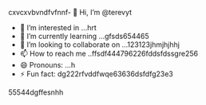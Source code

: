 cxvcxvbvndfvfnnf- 👋 Hi, I’m @terevyt
- 👀 I’m interested in ...hrt
- 🌱 I’m currently learning ...gfsds654465
- 💞️ I’m looking to collaborate on ...123123jhmjhjhhj
- 📫 How to reach me ..ffsdf444796226fddsfdssgre256
- 😄 Pronouns: ...h
- ⚡ Fun fact: dg222rfvddfwqe63636dsfdfg23e3
<!---4565werasdf4458dfg6262dsfgrerert
terevyt/terevyt is a ✨ special ✨ repository because its `README.md` (this f63ile) appears on your GitHub p58rofigrede.vdsa4745dsgerg
You can click the Preview link to take a look at your changevxxxxs.р123465
--->55544dgffesnhh
